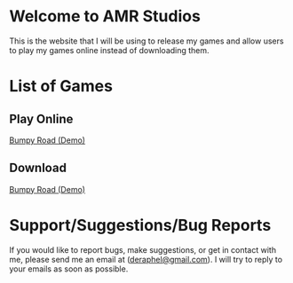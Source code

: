 # Welcome to AMR Studios

This is the website that I will be using to release my games and allow users to play my games online instead of downloading them.

# List of Games

## Play Online
[Bumpy Road (Demo)](http://deraphel.github.io/bumpyroad)

## Download
[Bumpy Road (Demo)](http://deraphel.github.io/bumpyroad)

# Support/Suggestions/Bug Reports

If you would like to report bugs, make suggestions, or get in contact with me, please send me an email at (deraphel@gmail.com). I will try to reply to your emails as soon as possible.
